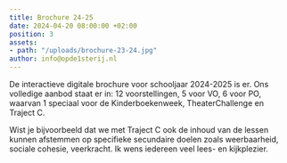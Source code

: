 ```yaml
---
title: Brochure 24-25
date: 2024-04-20 08:00:00 +02:00
position: 3
assets:
- path: "/uploads/brochure-23-24.jpg"
author: info@opde1sterij.nl
---
```


De interactieve digitale brochure voor schooljaar 2024-2025 is er. Ons volledige aanbod staat er in: 12 voorstellingen, 5 voor VO, 6 voor PO, waarvan 1 speciaal voor de Kinderboekenweek, TheaterChallenge en Traject C.

Wist je bijvoorbeeld dat we met Traject C ook de inhoud van de lessen kunnen afstemmen op specifieke secundaire doelen zoals weerbaarheid, sociale cohesie, veerkracht. Ik wens iedereen veel lees- en kijkplezier. 

<br>
<a href="https://indd.adobe.com/embed/36d75da6-311a-4cec-9452-b5e0d31ce5e3?startpage=1&allowFullscreen=true" title="Lees de Brochure 24-25"><img src="/uploads/brochure-24-25.jpg" width="100%" height="auto" class="lazyload></a>